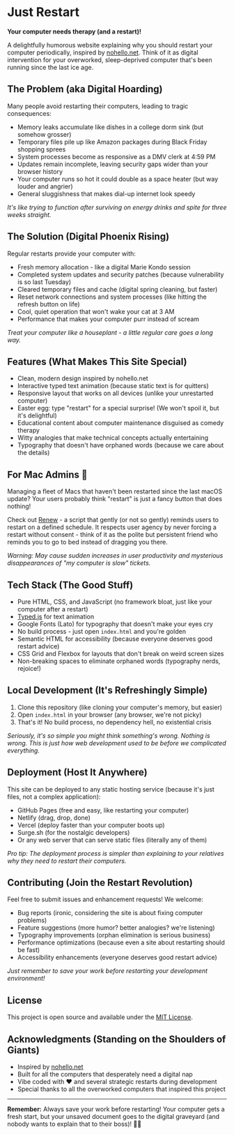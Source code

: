# Just Restart

**Your computer needs therapy (and a restart)!**

A delightfully humorous website explaining why you should restart your computer periodically, inspired by [nohello.net](https://nohello.net/). Think of it as digital intervention for your overworked, sleep-deprived computer that's been running since the last ice age.

## The Problem (aka Digital Hoarding)

Many people avoid restarting their computers, leading to tragic consequences:
- Memory leaks accumulate like dishes in a college dorm sink (but somehow grosser)
- Temporary files pile up like Amazon packages during Black Friday shopping sprees
- System processes become as responsive as a DMV clerk at 4:59 PM
- Updates remain incomplete, leaving security gaps wider than your browser history
- Your computer runs so hot it could double as a space heater (but way louder and angrier)
- General sluggishness that makes dial-up internet look speedy

*It's like trying to function after surviving on energy drinks and spite for three weeks straight.*

## The Solution (Digital Phoenix Rising)

Regular restarts provide your computer with:
- Fresh memory allocation - like a digital Marie Kondo session
- Completed system updates and security patches (because vulnerability is so last Tuesday)
- Cleared temporary files and cache (digital spring cleaning, but faster)
- Reset network connections and system processes (like hitting the refresh button on life)
- Cool, quiet operation that won't wake your cat at 3 AM
- Performance that makes your computer purr instead of scream

*Treat your computer like a houseplant - a little regular care goes a long way.*

## Features (What Makes This Site Special)

- Clean, modern design inspired by nohello.net
- Interactive typed text animation (because static text is for quitters)
- Responsive layout that works on all devices (unlike your unrestarted computer)
- Easter egg: type "restart" for a special surprise! (We won't spoil it, but it's delightful)
- Educational content about computer maintenance disguised as comedy therapy
- Witty analogies that make technical concepts actually entertaining
- Typography that doesn't have orphaned words (because we care about the details)

## For Mac Admins 🍎

Managing a fleet of Macs that haven't been restarted since the last macOS update? Your users probably think "restart" is just a fancy button that does nothing! 

Check out [Renew](https://github.com/SecondSonConsulting/Renew) - a script that gently (or not so gently) reminds users to restart on a defined schedule. It respects user agency by never forcing a restart without consent - think of it as the polite but persistent friend who reminds you to go to bed instead of dragging you there.

*Warning: May cause sudden increases in user productivity and mysterious disappearances of "my computer is slow" tickets.*

## Tech Stack (The Good Stuff)

- Pure HTML, CSS, and JavaScript (no framework bloat, just like your computer after a restart)
- [Typed.js](https://github.com/mattboldt/typed.js/) for text animation
- Google Fonts (Lato) for typography that doesn't make your eyes cry
- No build process - just open `index.html` and you're golden
- Semantic HTML for accessibility (because everyone deserves good restart advice)
- CSS Grid and Flexbox for layouts that don't break on weird screen sizes
- Non-breaking spaces to eliminate orphaned words (typography nerds, rejoice!)

## Local Development (It's Refreshingly Simple)

1. Clone this repository (like cloning your computer's memory, but easier)
2. Open `index.html` in your browser (any browser, we're not picky)
3. That's it! No build process, no dependency hell, no existential crisis

*Seriously, it's so simple you might think something's wrong. Nothing is wrong. This is just how web development used to be before we complicated everything.*

## Deployment (Host It Anywhere)

This site can be deployed to any static hosting service (because it's just files, not a complex application):
- GitHub Pages (free and easy, like restarting your computer)
- Netlify (drag, drop, done)
- Vercel (deploy faster than your computer boots up)
- Surge.sh (for the nostalgic developers)
- Or any web server that can serve static files (literally any of them)

*Pro tip: The deployment process is simpler than explaining to your relatives why they need to restart their computers.*

## Contributing (Join the Restart Revolution)

Feel free to submit issues and enhancement requests! We welcome:
- Bug reports (ironic, considering the site is about fixing computer problems)
- Feature suggestions (more humor? better analogies? we're listening)
- Typography improvements (orphan elimination is serious business)
- Performance optimizations (because even a site about restarting should be fast)
- Accessibility enhancements (everyone deserves good restart advice)

*Just remember to save your work before restarting your development environment!*

## License

This project is open source and available under the [MIT License](LICENSE).

## Acknowledgments (Standing on the Shoulders of Giants)

- Inspired by [nohello.net](https://nohello.net/)
- Built for all the computers that desperately need a digital nap
- Vibe coded with ❤️ and several strategic restarts during development
- Special thanks to all the overworked computers that inspired this project

---

**Remember:** Always save your work before restarting! Your computer gets a fresh start, but your unsaved document goes to the digital graveyard (and nobody wants to explain that to their boss)! 💾✨